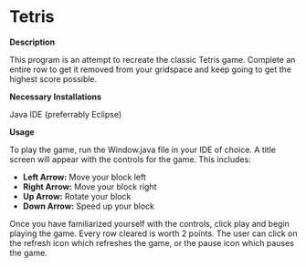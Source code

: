 # Tetris

**Description**

This program is an attempt to recreate the classic Tetris game. Complete an entire row to get it removed from your gridspace and keep going to get the highest score possible.

**Necessary Installations**

Java IDE (preferrably Eclipse)

**Usage**

To play the game, run the Window.java file in your IDE of choice. A title screen will appear with the controls for the game. This includes:
* **Left Arrow:** Move your block left
* **Right Arrow:** Move your block right
* **Up Arrow:** Rotate your block
* **Down Arrow:** Speed up your block

Once you have familiarized yourself with the controls, click play and begin playing the game. Every row cleared is worth 2 points. The user can click on the refresh icon which refreshes the game, or the pause icon which pauses the game.
